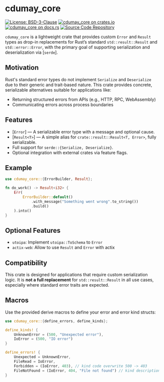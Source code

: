 # cdumay_core

[![License: BSD-3-Clause](https://img.shields.io/badge/license-BSD--3--Clause-blue)](./LICENSE)
[![cdumay_core on crates.io](https://img.shields.io/crates/v/cdumay_core)](https://crates.io/crates/cdumay_core)
[![cdumay_core on docs.rs](https://docs.rs/cdumay_core/badge.svg)](https://docs.rs/cdumay_core)
[![Source Code Repository](https://img.shields.io/badge/Code-On%20GitHub-blue?logo=GitHub)](https://github.com/cdumay/cdumay_core)

`cdumay_core` is a lightweight crate that provides custom `Error` and `Result` types
as drop-in replacements for Rust’s standard `std::result::Result` and `std::error::Error`,
with the primary goal of supporting serialization and deserialization via [`serde`].

## Motivation

Rust's standard error types do not implement `Serialize` and `Deserialize` due to
their generic and trait-based nature. This crate provides concrete, serializable
alternatives suitable for applications like:

- Returning structured errors from APIs (e.g., HTTP, RPC, WebAssembly)
- Communicating errors across process boundaries

## Features

- [`Error`] — A serializable error type with a message and optional cause.
- [`Result<T>`] — A simple alias for `crate::result::Result<T, Error>`, fully serializable.
- Full support for `serde::{Serialize, Deserialize}`.
- Optional integration with external crates via feature flags.

## Example

```rust
use cdumay_core::{ErrorBuilder, Result};

fn do_work() -> Result<i32> {
    Err(
        ErrorBuilder::default()
            .with_message("Something went wrong".to_string())
            .build()
    ).into()
}
```

## Optional Features

- `utoipa`: Implement `utoipa::ToSchema` to `Error`
- `actix-web`: Allow to use `Result` and `Error` with actix

## Compatibility

This crate is designed for applications that require custom serialization logic.
It is **not a full replacement** for `std::result::Result` in all use cases, especially
where standard error traits are expected.

## Macros

Use the provided derive macros to define your error and error kind structs:

```rust
use cdumay_core::{define_errors, define_kinds};

define_kinds! {
    UnknownError = (500, "Unexpected error"),
    IoError = (500, "IO error")
}

define_errors! {
    Unexpected = UnknownError,
    FileRead = IoError,
    Forbidden = (IoError, 403), // kind code overwrite 500 -> 403
    FileNotFound = (IoError, 404, "File not found") // kind description overwrite
}
```
